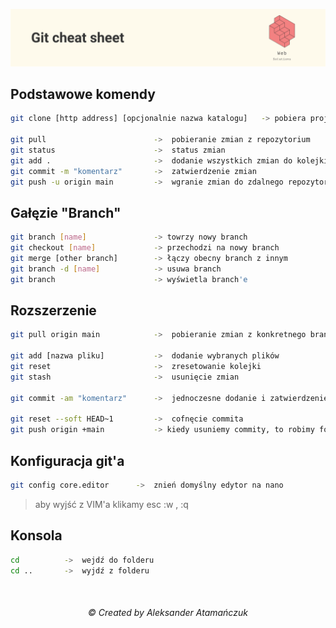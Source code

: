 ![banner](banner.png)

## Podstawowe komendy

```sh
git clone [http address] [opcjonalnie nazwa katalogu]   -> pobiera projekt z repozytorium

git pull                        ->  pobieranie zmian z repozytorium
git status                      ->  status zmian
git add .                       ->  dodanie wszystkich zmian do kolejki
git commit -m "komentarz"       ->  zatwierdzenie zmian
git push -u origin main         ->  wgranie zmian do zdalnego repozytorium
```

## Gałęzie "Branch"

```sh
git branch [name]               -> towrzy nowy branch
git checkout [name]             -> przechodzi na nowy branch
git merge [other branch]        -> łączy obecny branch z innym
git branch -d [name]            -> usuwa branch
git branch                      -> wyświetla branch'e
```

## Rozszerzenie

```sh
git pull origin main            ->  pobieranie zmian z konkretnego brancha

git add [nazwa pliku]           ->  dodanie wybranych plików
git reset                       ->  zresetowanie kolejki
git stash                       ->  usunięcie zmian

git commit -am "komentarz"      ->  jednoczesne dodanie i zatwierdzenie zmian

git reset --soft HEAD~1         ->  cofnęcie commita
git push origin +main           -> kiedy usuniemy commity, to robimy force push
```

## Konfiguracja git'a

```sh
git config core.editor      ->  znień domyślny edytor na nano
```

> aby wyjść z VIM'a klikamy esc :w , :q

## Konsola

```sh
cd          ->  wejdź do folderu
cd ..       ->  wyjdź z folderu
```

<br/>
<i><h6 align="center">&copy; Created by Aleksander Atamańczuk</h6></i>